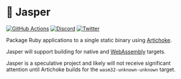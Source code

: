 # 🧳 Jasper

[![GitHub Actions](https://github.com/artichoke/jasper/workflows/CI/badge.svg)](https://github.com/artichoke/jasper/actions)
[![Discord](https://img.shields.io/discord/607683947496734760)](https://discord.gg/QCe2tp2)
[![Twitter](https://img.shields.io/twitter/follow/artichokeruby?label=Follow&style=social)](https://twitter.com/artichokeruby)

Package Ruby applications to a single static binary using [Artichoke].

Jasper will support building for native and [WebAssembly] targets.

Jasper is a speculative project and likely will not receive significant
attention until Artichoke builds for the `wasm32-unknown-unknown` target.

[artichoke]: https://github.com/artichoke/artichoke
[webassembly]: https://webassembly.org
